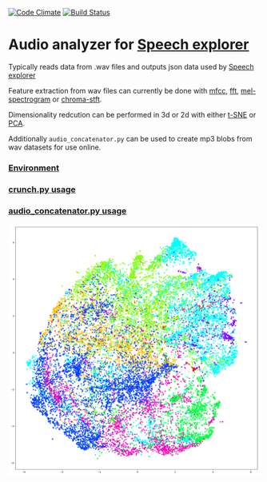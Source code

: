 
[![Code Climate](https://codeclimate.com/github/SSGL-SEP/t-sne_cruncher/badges/gpa.svg)](https://codeclimate.com/github/SSGL-SEP/t-sne_cruncher) [![Build Status](https://travis-ci.org/SSGL-SEP/t-sne_cruncher.svg?branch=master)](https://travis-ci.org/SSGL-SEP/t-sne_cruncher)

# Audio analyzer for [Speech explorer](https://github.com/SSGL-SEP/speech_explorer)

Typically reads data from .wav files and outputs json data used by [Speech explorer](https://github.com/SSGL-SEP/speech_explorer)

Feature extraction from wav files can currently be done with [mfcc](https://en.wikipedia.org/wiki/Mel-frequency_cepstrum), [fft](https://en.wikipedia.org/wiki/Fast_Fourier_transform), [mel-spectrogram](https://en.wikipedia.org/wiki/Mel_scale) or [chroma-stft](https://labrosa.ee.columbia.edu/matlab/chroma-ansyn/).

Dimensionality redcution can be performed in 3d or 2d with either [t-SNE](https://en.wikipedia.org/wiki/T-distributed_stochastic_neighbor_embedding) or [PCA](https://en.wikipedia.org/wiki/Principal_component_analysis).

Additionally `audio_concatenator.py` can be used to create mp3 blobs from wav datasets for use online.

### [Environment](docs/environment.md)

### [crunch.py usage](docs/crunch_usage.md)

### [audio_concatenator.py usage](docs/audio_concatenator_usage.md)

![syllable map](docs/mfcc_syllable_30.png)
